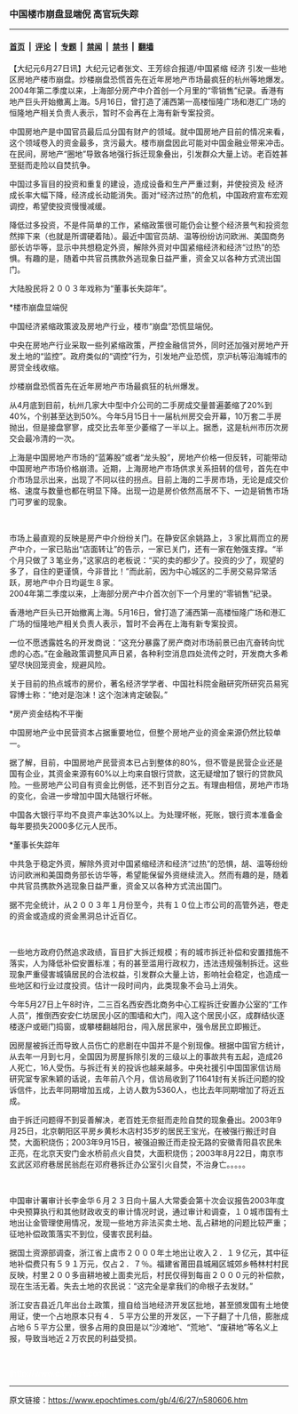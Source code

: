 ### 中国楼市崩盘显端倪  高官玩失踪

---

#### [首页](../../../..?n580606) &nbsp;|&nbsp; [评论](../../../../../epoch-comment?n580606) &nbsp;|&nbsp; [专题](../../../../../epoch-special?n580606) &nbsp;|&nbsp; [禁闻](../../../../../epoch-news?n580606) &nbsp;|&nbsp; [禁书](../../../../../books?n580606) &nbsp;|&nbsp; [翻墙](https://github.com/gfw-breaker/nogfw/blob/master/README.md?n580606)


<div class="post_content" id="artbody" itemprop="articleBody">
 <!-- article content begin -->
 <p>
  【大纪元6月27日讯】大纪元记者张文、王芳综合报道/中国紧缩
  <ok href="https://www.epochtimes.com/gb/tag/%E7%BB%8F%E6%B5%8E.html">
   经济
  </ok>
  引发一些地区房地产楼市崩盘。炒楼崩盘恐慌首先在近年房地产市场最疯狂的杭州等地爆发。2004年第二季度以来，上海部分房产中介首创一个月里的“零销售”纪录。香港有地产巨头开始撤离上海。5月16日，曾打造了浦西第一高楼恒隆广场和港汇广场的恒隆地产相关负责人表示，暂时不会再在上海有新专案投资。
 </p>
 <p>
  中国房地产是中国官员最后瓜分国有财产的领域。就中国房地产目前的情况来看，这个领域卷入的资金最多，贪污最大。楼市崩盘因此可能对中国金融业带来冲击。在民间，房地产“圈地”导致各地强行拆迁现象叠出，引发群众大量上访。老百姓甚至挺而走险以自焚抗争。
 </p>
 <p>
  中国过多盲目的投资和重复的建设，造成设备和生产严重过剩，并使投资及
  <ok href="https://www.epochtimes.com/gb/tag/%E7%BB%8F%E6%B5%8E.html">
   经济
  </ok>
  成长率大幅下降，经济成长动能消失。面对“经济过热”的危机，中国政府宣布宏观调控，希望使投资慢慢减缓。
 </p>
 <p>
  降低过多投资，不是件简单的工作，紧缩政策很可能仍会让整个经济景气和投资忽然摔下来（也就是所谓硬着陆）。最近中国官员胡、温等纷纷访问欧洲、美国商务部长访华等，显示中共想稳定外资，解除外资对中国紧缩经济和经济“过热”的恐惧。有趣的是，随着中共官员携款外逃现象日益严重，资金又以各种方式流出国门。
 </p>
 <p>
  大陆股民将２００３年戏称为“董事长失踪年”。
 </p>
 <p>
  *楼市崩盘显端倪
 </p>
 <p>
  中国经济紧缩政策波及房地产行业，楼市“崩盘”恐慌显端倪。
 </p>
 <p>
  中央在房地产行业采取一些列紧缩政策，严控金融信贷外，同时还加强对房地产开发土地的“监控”。政府类似的“调控”行为，引发地产业恐慌，京沪杭等沿海城市的房贷全线收缩。
 </p>
 <p>
  炒楼崩盘恐慌首先在近年房地产市场最疯狂的杭州爆发。
 </p>
 <p>
  从4月底到目前，杭州几家大中型中介公司的二手房成交量普遍萎缩了20%到40%，个别甚至达到50%。今年5月15日十一届杭州房交会开幕，10万套二手房抛出，但是接盘寥寥，成交比去年至少萎缩了一半以上。据悉，这是杭州市历次房交会最冷清的一次。
 </p>
 <p>
  上海是中国房地产市场的“蓝筹股”或者“龙头股”，房地产价格一但反转，可能带动中国房地产市场价格崩溃。近期，上海房地产市场供求关系扭转的信号，首先在中介市场显示出来，出现了不同以往的拐点。目前上海的二手房市场，无论是成交价格、速度与数量也都在明显下降。出现一边是房价依然高居不下、一边是销售市场门可罗雀的现象。
 </p>
 <p>
  <center>
   <br/>
  </center>
 </p>
 <p>
  市场上最直观的反映是房产中介纷纷关门。在静安区余姚路上，３家比肩而立的房产中介，一家已贴出“店面转让”的告示，一家已关门，还有一家在勉强支撑。“半个月只做了３笔业务，”这家店的老板说：“买的卖的都少了。投资的少了，观望的多了，自住的更谨慎，今非昔比！”而此前，因为中心城区的二手房交易异常活跃，房地产中介日均诞生８家。
  <br/>
  2004年第二季度以来，上海部分房产中介首次创下一个月里的“零销售”纪录。
 </p>
 <p>
  香港地产巨头已开始撤离上海。5月16日，曾打造了浦西第一高楼恒隆广场和港汇广场的恒隆地产相关负责人表示，暂时不会再在上海有新专案投资。
 </p>
 <p>
  一位不愿透露姓名的开发商说：“这充分暴露了房产商对市场前景已由亢奋转向忧虑的心态。”在金融政策调整风声日紧，各种利空消息四处流传之时，开发商大多希望尽快回笼资金，规避风险。
 </p>
 <p>
  关于目前的热点城市的房价，著名经济学学者、中国社科院金融研究所研究员易宪容博士称：“绝对是泡沫！这个泡沫肯定破裂。”
 </p>
 <p>
  *房产资金结构不平衡
 </p>
 <p>
  中国房地产业中民营资本占据重要地位，但整个房地产业的资金来源仍然比较单一。
 </p>
 <p>
  据了解，目前，中国房地产民营资本已占到整体的80%，但不管是民营企业还是国有企业，其资金来源有60%以上均来自银行贷款，这无疑增加了银行的贷款风险。一些房地产公司自有资金比例低，还不到百分之五。有理由相信，房地产市场的变化，会进一步增加中国大陆银行坏帐。
 </p>
 <p>
  中国各大银行平均不良资产率达30%以上。为处理坏帐，死账，银行资本准备金每年要损失2000多亿元人民币。
 </p>
 <p>
  *董事长失踪年
 </p>
 <p>
  中共急于稳定外资，解除外资对中国紧缩经济和经济“过热”的恐惧，胡、温等纷纷访问欧洲和美国商务部长访华等，希望能保留外资继续流入。然而有趣的是，随着中共官员携款外逃现象日益严重，资金又以各种方式流出国门。
 </p>
 <p>
  据不完全统计，从２００３年１月份至今，共有１０位上市公司的高管外逃，卷走的资金或造成的资金黑洞总计近百亿。
 </p>
 <p>
  <center>
   <br/>
  </center>
 </p>
 <p>
  一些地方政府仍然追求政绩，盲目扩大拆迁规模；有的城市拆迁补偿和安置措施不落实，人为降低补偿安置标准；有的甚至滥用行政权力，违法违规强制拆迁。这些现象严重侵害城镇居民的合法权益，引发群众大量上访，影响社会稳定，也造成一些地区和行业过度投资。估计一段时间内，此类现象不会马上消失。
 </p>
 <p>
  今年5月27日上午8时许，二三百名西安西北商务中心工程拆迁安置办公室的“工作人员”，推倒西安安仁坊居民小区的围墙和大门，闯入这个居民小区，成群结伙逐楼逐户或砸门捣窗，或攀楼翻越阳台，闯入居民家中，强令居民立即搬迁。
 </p>
 <p>
  因房屋被拆迁而导致人员伤亡的悲剧在中国并不是个别现像。根据中国官方统计，从去年一月到七月，全国因为房屋拆除引发的三级以上的事故共有五起，造成26人死亡，16人受伤。与拆迁有关的投诉也越来越多。中央社援引中国国家信访局研究室专家朱颖的话说，去年前八个月，信访局收到了11641封有关拆迁问题的投诉信件，比去年同期增加五成，上访人数为5360人，也比去年同期增加了将近五成。
 </p>
 <p>
  由于拆迁问题得不到妥善解决，老百姓无奈挺而走险自焚的现象叠出。2003年9月25日，北京朝阳区平房乡黄杉木店村35岁的居民王宝光，在被强行搬迁时自焚，大面积烧伤；2003年9月15日，被强迫搬迁而走投无路的安徽青阳县农民朱正亮，在北京天安门金水桥前点火自焚，大面积烧伤；2003年8月22日，南京市玄武区邓府巷居民翁彪在邓府巷拆迁办公室引火自焚，不治身亡。。。。。
 </p>
 <p>
  <center>
   <br/>
  </center>
 </p>
 <p>
  中国审计署审计长李金华６月２３日向十届人大常委会第十次会议报告2003年度中央预算执行和其他财政收支的审计情况时说，通过审计和调查，１０城市国有土地出让金管理使用情况，发现一些地方非法买卖土地、乱占耕地的问题比较严重；征地补偿政策落实不到位，侵害农民利益。
 </p>
 <p>
  据国土资源部调查，浙江省上虞市２０００年土地出让收入２．１９亿元，其中征地补偿费只有５９１万元，仅占２．７％。福建省莆田县城厢区城郊乡畅林村村民 反映，村里２００多亩耕地被上面卖光后，村民仅得到每亩２０００元的补偿款，现在生活无着。失去土地的农民说：“这完全是拿我们的命根子去发财。”
 </p>
 <p>
  浙江安吉县近几年出台土政策，擅自给当地经济开发区批地，甚至颁发国有土地使用证，使一个占地原本只有４．５平方公里的开发区，一下子翻了十几倍，膨胀成占地６５平方公里，很多占用的良田是以“沙滩地”、“荒地”、“废耕地”等名义上报，导致当地近２万农民的利益受损。
 </p>
 <p>
  <center>
   <br/>
  </center>
 </p>
 <p>
  <font color="#ffffff">
   (http://www.dajiyuan.com)
  </font>
 </p>
 <!-- article content end -->
 <div id="below_article_ad">
 </div>
</div>


---

原文链接：https://www.epochtimes.com/gb/4/6/27/n580606.htm